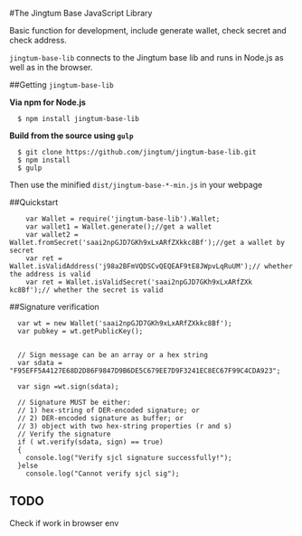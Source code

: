 #The Jingtum Base JavaScript Library

Basic function for development, include generate wallet, check secret and check address.

`jingtum-base-lib` connects to the Jingtum base lib and runs in Node.js as well as in the browser.

##Getting `jingtum-base-lib`

**Via npm for Node.js**

```
  $ npm install jingtum-base-lib
```

**Build from the source using `gulp`**

```
  $ git clone https://github.com/jingtum/jingtum-base-lib.git
  $ npm install
  $ gulp
```

Then use the minified `dist/jingtum-base-*-min.js` in your webpage

##Quickstart
```
    var Wallet = require('jingtum-base-lib').Wallet;
    var wallet1 = Wallet.generate();//get a wallet
    var wallet2 = Wallet.fromSecret('saai2npGJD7GKh9xLxARfZXkkc8Bf');//get a wallet by secret
    var ret = Wallet.isValidAddress('j98a2BFmVQDSCvQEQEAF9tE8JWpvLqRuUM');// whether the address is valid
    var ret = Wallet.isValidSecret('saai2npGJD7GKh9xLxARfZXk kc8Bf');// whether the secret is valid
```
##Signature verification
```
  var wt = new Wallet('saai2npGJD7GKh9xLxARfZXkkc8Bf');
  var pubkey = wt.getPublicKey();


  // Sign message can be an array or a hex string
  var sdata = "F95EFF5A4127E68D2D86F9847D9B6DE5C679EE7D9F3241EC8EC67F99C4CDA923";

  var sign =wt.sign(sdata);

  // Signature MUST be either:
  // 1) hex-string of DER-encoded signature; or
  // 2) DER-encoded signature as buffer; or
  // 3) object with two hex-string properties (r and s)
  // Verify the signature 
  if ( wt.verify(sdata, sign) == true)
  {
    console.log("Verify sjcl signature successfully!");
  }else
    console.log("Cannot verify sjcl sig");

```
## TODO
   Check if work in browser env

